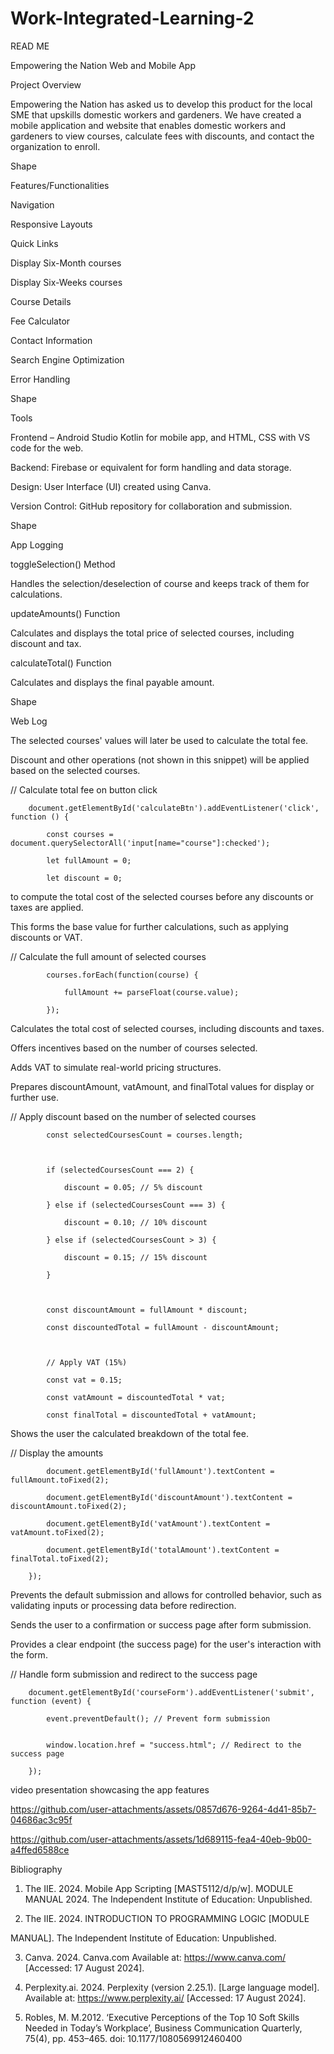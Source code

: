 # Work-Integrated-Learning-2

READ ME 

 

Empowering the Nation Web and Mobile App 

 

Project Overview 

Empowering the Nation has asked us to develop this product for the local SME that upskills domestic workers and gardeners. We have created a mobile application and website that enables domestic workers and gardeners to view courses, calculate fees with discounts, and contact the organization to enroll.  

Shape 

Features/Functionalities 

Navigation 

Responsive Layouts 

Quick Links 

Display Six-Month courses 

Display Six-Weeks courses 

Course Details 

Fee Calculator 

Contact Information 

Search Engine Optimization 

Error Handling 

 

Shape 

Tools  

Frontend – Android Studio Kotlin for mobile app, and HTML, CSS with VS code for the web. 

Backend: Firebase or equivalent for form handling and data storage. 

Design: User Interface (UI) created using Canva. 

Version Control: GitHub repository for collaboration and submission. 

 

Shape 

 

App Logging 

toggleSelection()  Method 

Handles the selection/deselection of course and keeps track of them for calculations. 

 

 

updateAmounts() Function 

Calculates and displays the total price of selected courses, including discount and tax. 

 

 

calculateTotal() Function 

Calculates and displays the final payable amount. 

 

Shape 

 

Web Log 

The selected courses' values will later be used to calculate the total fee. 

Discount and other operations (not shown in this snippet) will be applied based on the selected courses. 

 

// Calculate total fee on button click 

        document.getElementById('calculateBtn').addEventListener('click', function () { 

            const courses = document.querySelectorAll('input[name="course"]:checked'); 

            let fullAmount = 0; 

            let discount = 0; 

 

 

to compute the total cost of the selected courses before any discounts or taxes are applied. 

This forms the base value for further calculations, such as applying discounts or VAT. 

 

// Calculate the full amount of selected courses 

            courses.forEach(function(course) { 

                fullAmount += parseFloat(course.value); 

            }); 

 

 Calculates the total cost of selected courses, including discounts and taxes. 

 Offers incentives based on the number of courses selected. 

 Adds VAT to simulate real-world pricing structures. 

 Prepares discountAmount, vatAmount, and finalTotal values for display or further use. 

 

// Apply discount based on the number of selected courses 

            const selectedCoursesCount = courses.length; 

 

            if (selectedCoursesCount === 2) { 

                discount = 0.05; // 5% discount 

            } else if (selectedCoursesCount === 3) { 

                discount = 0.10; // 10% discount 

            } else if (selectedCoursesCount > 3) { 

                discount = 0.15; // 15% discount 

            } 

 

            const discountAmount = fullAmount * discount; 

            const discountedTotal = fullAmount - discountAmount; 

 

            // Apply VAT (15%) 

            const vat = 0.15; 

            const vatAmount = discountedTotal * vat; 

            const finalTotal = discountedTotal + vatAmount; 

 

 

 Shows the user the calculated breakdown of the total fee. 

  // Display the amounts 

            document.getElementById('fullAmount').textContent = fullAmount.toFixed(2); 

            document.getElementById('discountAmount').textContent = discountAmount.toFixed(2); 

            document.getElementById('vatAmount').textContent = vatAmount.toFixed(2); 

            document.getElementById('totalAmount').textContent = finalTotal.toFixed(2); 

        }); 

 

 Prevents the default submission and allows for controlled behavior, such as validating inputs or processing data before redirection. 

 Sends the user to a confirmation or success page after form submission. 

 Provides a clear endpoint (the success page) for the user's interaction with the form. 

 

// Handle form submission and redirect to the success page 

        document.getElementById('courseForm').addEventListener('submit', function (event) { 

            event.preventDefault(); // Prevent form submission


            window.location.href = "success.html"; // Redirect to the success page 

        });


 video presentation showcasing the app features

 https://github.com/user-attachments/assets/0857d676-9264-4d41-85b7-04686ac3c95f

 https://github.com/user-attachments/assets/1d689115-fea4-40eb-9b00-a4ffed6588ce

 Bibliography


1. The IIE. 2024. Mobile App Scripting [MAST5112/d/p/w]. MODULE MANUAL 2024. The Independent Institute of Education: Unpublished.


2. The IIE. 2024. INTRODUCTION TO PROGRAMMING LOGIC [MODULE

MANUAL]. The Independent Institute of Education: Unpublished.


3. Canva. 2024. Canva.com Available at: https://www.canva.com/ [Accessed: 17 August 2024].


4. Perplexity.ai. 2024. Perplexity (version 2.25.1). [Large language model]. Available at: https://www.perplexity.ai/ [Accessed: 17 August 2024].


5. Robles, M. M.2012. ‘Executive Perceptions of the Top 10 Soft Skills Needed in Today’s Workplace’, Business Communication Quarterly, 75(4), pp. 453–465. doi: 10.1177/1080569912460400

